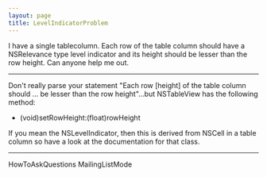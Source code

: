 ```yaml
---
layout: page
title: LevelIndicatorProblem
---
```


I have a single tablecolumn. Each row of the table column should have a NSRelevance type level indicator and its height should be lesser than the row height. Can anyone help me out.

----

Don't really parse your statement "Each row [height] of the table column should ... be lesser than the row height"...but NSTableView has the following method:

- (void)setRowHeight:(float)rowHeight

If you mean the NSLevelIndicator, then this is derived from NSCell in a table column so have a look at the documentation for that class.

----
HowToAskQuestions MailingListMode

